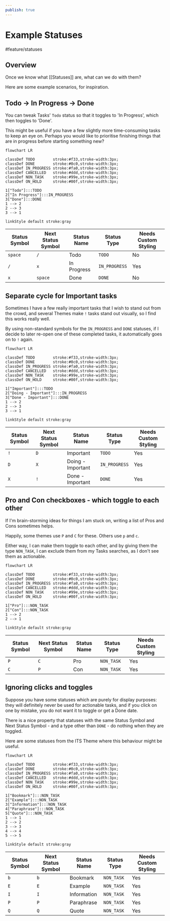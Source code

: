 ```yaml
---
publish: true
---
```


# Example Statuses

<span class="related-pages">#feature/statuses</span>

## Overview

Once we know what [[Statuses]] are, what can we do with them?

Here are some example scenarios, for inspiration.

## Todo -> In Progress -> Done

You can tweak Tasks' `Todo` status so that it toggles to 'In Progress', which then toggles to 'Done'.

This might be useful if you have a few slightly more time-consuming tasks to keep an eye on. Perhaps you would like to prioritise finishing things that are in progress before starting something new?

<!-- include: DocsSamplesForStatuses.test.DefaultStatuses_todo-in_progress-done.approved.mermaid.md -->
```mermaid
flowchart LR

classDef TODO        stroke:#f33,stroke-width:3px;
classDef DONE        stroke:#0c0,stroke-width:3px;
classDef IN_PROGRESS stroke:#fa0,stroke-width:3px;
classDef CANCELLED   stroke:#ddd,stroke-width:3px;
classDef NON_TASK    stroke:#99e,stroke-width:3px;
classDef ON_HOLD     stroke:#00f,stroke-width:3px;

1["Todo"]:::TODO
2["In Progress"]:::IN_PROGRESS
3["Done"]:::DONE
1 --> 2
2 --> 3
3 --> 1

linkStyle default stroke:gray
```
<!-- endInclude -->

<!-- placeholder to force blank line before included text --><!-- include: DocsSamplesForStatuses.test.DefaultStatuses_todo-in_progress-done.approved.md -->

| Status Symbol | Next Status Symbol | Status Name | Status Type | Needs Custom Styling |
| ----- | ----- | ----- | ----- | ----- |
| `space` | `/` | Todo | `TODO` | No |
| `/` | `x` | In Progress | `IN_PROGRESS` | Yes |
| `x` | `space` | Done | `DONE` | No |

<!-- placeholder to force blank line after included text --><!-- endInclude -->

## Separate cycle for Important tasks

Sometimes I have a few really important tasks that I wish to stand out from the crowd, and several Themes make `!` tasks stand out visually, so I find this works really well.

By using non-standard symbols for the `IN_PROGRESS` and `DONE` statuses, if I decide to later re-open one of these completed tasks, it automatically goes on to `!` again.

<!-- include: DocsSamplesForStatuses.test.DefaultStatuses_important-cycle.approved.mermaid.md -->
```mermaid
flowchart LR

classDef TODO        stroke:#f33,stroke-width:3px;
classDef DONE        stroke:#0c0,stroke-width:3px;
classDef IN_PROGRESS stroke:#fa0,stroke-width:3px;
classDef CANCELLED   stroke:#ddd,stroke-width:3px;
classDef NON_TASK    stroke:#99e,stroke-width:3px;
classDef ON_HOLD     stroke:#00f,stroke-width:3px;

1["Important"]:::TODO
2["Doing - Important"]:::IN_PROGRESS
3["Done - Important"]:::DONE
1 --> 2
2 --> 3
3 --> 1

linkStyle default stroke:gray
```
<!-- endInclude -->

<!-- placeholder to force blank line before included text --><!-- include: DocsSamplesForStatuses.test.DefaultStatuses_important-cycle.approved.md -->

| Status Symbol | Next Status Symbol | Status Name | Status Type | Needs Custom Styling |
| ----- | ----- | ----- | ----- | ----- |
| `!` | `D` | Important | `TODO` | Yes |
| `D` | `X` | Doing - Important | `IN_PROGRESS` | Yes |
| `X` | `!` | Done - Important | `DONE` | Yes |

<!-- placeholder to force blank line after included text --><!-- endInclude -->

## Pro and Con checkboxes - which toggle to each other

If I'm brain-storming ideas for things I am stuck on, writing a list of Pros and Cons sometimes helps.

Happily, some themes use `P` and `C` for these. Others use `p` and `c`.

Either way, I can make them toggle to each other, and by giving them the type `NON_TASK`, I can exclude them from my Tasks searches, as I don't see them as actionable.

<!-- include: DocsSamplesForStatuses.test.DefaultStatuses_pro-con-cycle.approved.mermaid.md -->
```mermaid
flowchart LR

classDef TODO        stroke:#f33,stroke-width:3px;
classDef DONE        stroke:#0c0,stroke-width:3px;
classDef IN_PROGRESS stroke:#fa0,stroke-width:3px;
classDef CANCELLED   stroke:#ddd,stroke-width:3px;
classDef NON_TASK    stroke:#99e,stroke-width:3px;
classDef ON_HOLD     stroke:#00f,stroke-width:3px;

1["Pro"]:::NON_TASK
2["Con"]:::NON_TASK
1 --> 2
2 --> 1

linkStyle default stroke:gray
```
<!-- endInclude -->

<!-- placeholder to force blank line before included text --><!-- include: DocsSamplesForStatuses.test.DefaultStatuses_pro-con-cycle.approved.md -->

| Status Symbol | Next Status Symbol | Status Name | Status Type | Needs Custom Styling |
| ----- | ----- | ----- | ----- | ----- |
| `P` | `C` | Pro | `NON_TASK` | Yes |
| `C` | `P` | Con | `NON_TASK` | Yes |

<!-- placeholder to force blank line after included text --><!-- endInclude -->

## Ignoring clicks and toggles

Suppose you have some statuses which are purely for display purposes: they will definitely never be used for actionable tasks, and if you click on one by mistake, you do not want it to toggle or get a Done date.

There is a nice property that statuses with the same Status Symbol and Next Status Symbol - and a type other than `DONE` - do nothing when they are toggled.

Here are some statuses from the ITS Theme where this behaviour might be useful.

<!-- include: DocsSamplesForStatuses.test.DefaultStatuses_toggle-does-nothing.approved.mermaid.md -->
```mermaid
flowchart LR

classDef TODO        stroke:#f33,stroke-width:3px;
classDef DONE        stroke:#0c0,stroke-width:3px;
classDef IN_PROGRESS stroke:#fa0,stroke-width:3px;
classDef CANCELLED   stroke:#ddd,stroke-width:3px;
classDef NON_TASK    stroke:#99e,stroke-width:3px;
classDef ON_HOLD     stroke:#00f,stroke-width:3px;

1["Bookmark"]:::NON_TASK
2["Example"]:::NON_TASK
3["Information"]:::NON_TASK
4["Paraphrase"]:::NON_TASK
5["Quote"]:::NON_TASK
1 --> 1
2 --> 2
3 --> 3
4 --> 4
5 --> 5

linkStyle default stroke:gray
```
<!-- endInclude -->

<!-- placeholder to force blank line before included text --><!-- include: DocsSamplesForStatuses.test.DefaultStatuses_toggle-does-nothing.approved.md -->

| Status Symbol | Next Status Symbol | Status Name | Status Type | Needs Custom Styling |
| ----- | ----- | ----- | ----- | ----- |
| `b` | `b` | Bookmark | `NON_TASK` | Yes |
| `E` | `E` | Example | `NON_TASK` | Yes |
| `I` | `I` | Information | `NON_TASK` | Yes |
| `P` | `P` | Paraphrase | `NON_TASK` | Yes |
| `Q` | `Q` | Quote | `NON_TASK` | Yes |

<!-- placeholder to force blank line after included text --><!-- endInclude -->
